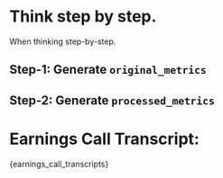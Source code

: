 # Think step by step.
When thinking step-by-step.

## Step-1: Generate `original_metrics`

## Step-2: Generate `processed_metrics`

# Earnings Call Transcript:
{earnings_call_transcripts}
